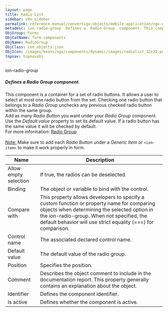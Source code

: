 ```yaml
---
layout: page
title: Radio List
sidebar: c8o_sidebar
permalink: reference-manual/convertigo-objects/mobile-application/ngx-components/form-components/radio-list/
metadesc: ion-radio-group  Defines a  Radio Group  component. This component is a container for a set of radio buttons. It allows a user to select at most one r
ObjGroup: Forms
ObjCatName: form-components
ObjName: RadioGroup
ObjClass: ion_objects.json
ObjIcon: /images/beans/ngx/components/dynamic/images/radiolist_32x32.png
topnav: topnavobj
---
```

ion-radio-group<br/>

##### Defines a <i>Radio Group</i> component.<br/>
This component is a container for a set of radio buttons. It allows a user to select at most one radio button from the set. Checking one radio button that belongs to a <i>Radio Group</i> unchecks any previous checked radio button within the same group.<br/>
Add as many <i>Radio Button</i> you want under your <i>Radio Group</i> component.<br/>
Use the <i>Default value</i> property to set its default value. If a radio button has the same value it will be checked by default.<br/>
 For more information: <a href='https://ionic-docs-o31kiyk8l-ionic1.vercel.app/docs/api/radio-group'>Radio Group</a>.<br/>
<br/>
<span class='orangetwinsoft'><u>Note:</u></span> Make sure to add each <i>Radio Button</i> under a <i>Generic Item</i> or <code>&lt;ion-item&gt;</code> to make it work properly in form.

Name | Description 
--- | ---
Allow empty selection | If true, the radios can be deselected.
Binding | The object or variable to bind with the control.
Compare with | This property allows developers to specify a custom function or property name for comparing objects when determining the selected option in the ion-radio-group. When not specified, the default behavior will use strict equality (===) for comparison.
Control name | The associated declared control name.
Default value | The default value of the radio group.
Position | Specifies the position.
Comment | Describes the object comment to include in the documentation report.  This property generally contains an explanation about the object. 
Identifier | Defines the component identifier.  
Is active | Defines whether the component is active. 

